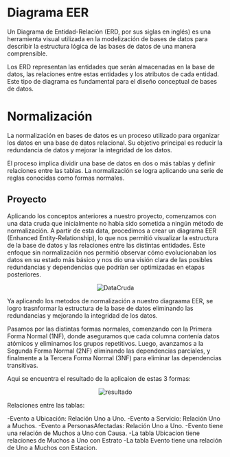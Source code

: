 # Diagrama EER

Un Diagrama de Entidad-Relación (ERD, por sus siglas en inglés) es una herramienta visual utilizada en la modelización de bases de datos para describir la estructura lógica de las bases de datos de una manera comprensible. 

Los ERD representan las entidades que serán almacenadas en la base de datos, las relaciones entre estas entidades y los atributos de cada entidad. Este tipo de diagrama es fundamental para el diseño conceptual de bases de datos.

# Normalización 

La normalización en bases de datos es un proceso utilizado para organizar los datos en una base de datos relacional. Su objetivo principal es reducir la redundancia de datos y mejorar la integridad de los datos.

El proceso implica dividir una base de datos en dos o más tablas y definir relaciones entre las tablas. La normalización se logra aplicando una serie de reglas conocidas como formas normales.

## Proyecto

Aplicando los conceptos anteriores a nuestro proyecto, comenzamos con una data cruda que inicialmente no había sido sometida a ningún método de normalización. A partir de esta data, procedimos a crear un diagrama EER (Enhanced Entity-Relationship),
lo que nos permitió visualizar la estructura de la base de datos y las relaciones entre las distintas entidades.
Este enfoque sin normalización nos permitió observar cómo evolucionaban los datos en su estado más básico y nos dio una visión clara de las posibles redundancias y dependencias que podrían ser optimizadas en etapas posteriores.

<p align="center">
  <img src="https://github.com/Protxion/Proyecto-protsegurity/assets/170147724/14dec3ce-2e3c-4c50-a31a-bae0138d5f7f" alt="DataCruda" />
</p>

Ya aplicando los metodos de normalización a nuestro diagraama EER, se logro trasnformar la estructura de la base de datos eliminando las redundancias y mejorando la integridad de los datos.

Pasamos por las distintas formas normales, comenzando con la Primera Forma Normal (1NF), donde aseguramos que cada columna contenía datos atómicos y eliminamos los grupos repetitivos.
Luego, avanzamos a la Segunda Forma Normal (2NF) eliminando las dependencias parciales, y finalmente a la Tercera Forma Normal (3NF) para eliminar las dependencias transitivas.

Aqui se encuentra el resultado de la aplicaion de estas 3 formas:

<p align="center">
  <img src="https://github.com/Protxion/Proyecto-protsegurity/assets/170147724/dfe54c0d-d578-47c5-8292-5e4caa640278" alt="resultado">
</p>

Relaciones entre las tablas:

-Evento a Ubicación: Relación Uno a Uno.
-Evento a Servicio: Relación Uno a Muchos.
-Evento a PersonasAfectadas: Relación Uno a Uno.
-Evento tiene una relación de Muchos a Uno con Causa.
-La tabla Ubicacion tiene relaciones de Muchos a Uno con Estrato
-La tabla Evento tiene una relación de Uno a Muchos con Estacion.
